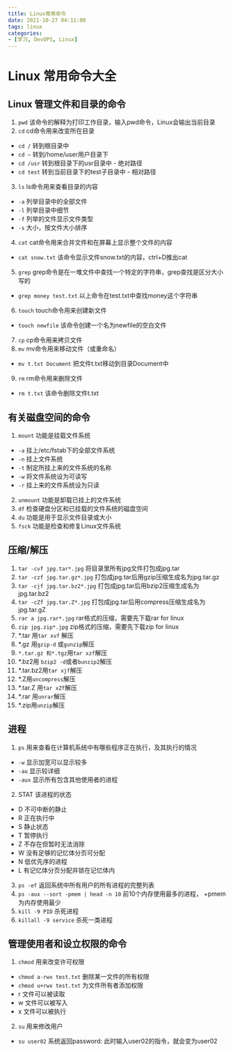 ```yaml
---
title: Linux常用命令
date: 2021-10-27 04:11:00
tags: linux
categories:
- [学习, DevOPS, Linux]
---
```


# Linux 常用命令大全

## Linux 管理文件和目录的命令

1. `pwd` 该命令的解释为打印工作目录，输入pwd命令，Linux会输出当前目录
2. `cd` cd命令用来改变所在目录
- `cd /` 转到根目录中
- `cd ~` 转到/home/user用户目录下
- `cd /usr` 转到根目录下的usr目录中 - 绝对路径
- `cd test` 转到当前目录下的test子目录中 - 相对路径
3. `ls` ls命令用来查看目录的内容
- `-a` 列举目录中的全部文件
- `-l` 列举目录中细节
- `-f` 列举的文件显示文件类型
- `-s` 大小，按文件大小排序
4. `cat` cat命令用来合并文件和在屏幕上显示整个文件的内容
- `cat snow.txt` 该命令显示文件snow.txt的内容，ctrl+D推出cat
5. `grep` grep命令是在一堆文件中查找一个特定的字符串，grep查找是区分大小写的
- `grep money test.txt` 以上命令在test.txt中查找money这个字符串
6. `touch` touch命令用来创建新文件
- `touch newfile` 该命令创建一个名为newfile的空白文件
7. `cp` cp命令用来拷贝文件
8. `mv` mv命令用来移动文件（或重命名）
- `mv t.txt Document` 把文件t.txt移动到目录Document中
9. `rm` rm命令用来删除文件
- `rm t.txt` 该命令删除文件t.txt

## 有关磁盘空间的命令

1. `mount` 功能是挂载文件系统
- `-a` 挂上/etc/fstab下的全部文件系统
- `-n` 挂上文件系统
- `-t` 制定所挂上来的文件系统的名称
- `-w` 将文件系统设为可读写
- `-r` 挂上来的文件系统设为只读
2. `unmount` 功能是卸载已挂上的文件系统
3. `df` 检查硬盘分区和已挂载的文件系统的磁盘空间
4. `du` 功能是用于显示文件目录或大小
5. `fsck` 功能是检查和修复Linux文件系统

## 压缩/解压

1. `tar -cvf jpg.tar*.jpg` 将目录里所有jpg文件打包成jpg.tar
2. `tar -czf jpg.tar.gz*.jpg` 打包成jpg.tar后用gzip压缩生成名为jpg.tar.gz
3. `tar -cjf jpg.tar.bz2*.jpg` 打包成jpg.tar后用bzip2压缩生成名为jpg.tar.bz2
4. `tar -cZf jpg.tar.Z*.jpg` 打包成jpg.tar后用compress压缩生成名为jpg.tar.gZ
5. `rar a jpg.rar*.jpg` rar格式的压缩，需要先下载rar for linux
6. `zip jpg.zip*.jpg` zip格式的压缩，需要先下载zip for linux
7. *.tar 用`tar xvf` 解压
8. *.gz 用`gzip-d` 或`gunzip`解压
9. `*.tar.gz 和*.tgz`用`tar xzf`解压
10. *.bz2用 `bzip2 -d`或者`bunzip2`解压
11. *.tar.bz2用`tar xjf`解压
12. *.Z用`uncompress`解压
13. *.tar.Z 用`tar xZf`解压
14. *.rar 用`unrar`解压
15. *.zip用`unzip`解压

## 进程

1. `ps` 用来查看在计算机系统中有哪些程序正在执行，及其执行的情况
- `-w` 显示加宽可以显示较多
- `-au` 显示较详细
- `-aux` 显示所有包含其他使用者的进程
2. STAT 该进程的状态
- D 不可中断的静止
- R 正在执行中
- S 静止状态
- T 暂停执行
- Z 不存在但暂时无法消除
- W 没有足够的记忆体分页可分配
- N 低优先序的进程
- L 有记忆体分页分配并锁在记忆体内
3. `ps -ef` 返回系统中所有用户的所有进程的完整列表
4. `ps -aux --sort -pmem | head -n 10` 前10个内存使用最多的进程， +pmem为内存使用最少
5. `kill -9 PID` 杀死进程
6. `killall -9 service` 杀死一类进程

## 管理使用者和设立权限的命令

1. `chmod` 用来改变许可权限
- `chmod a-rwx test.txt` 删除某一文件的所有权限
- `chmod u+rwx test.txt` 为文件所有者添加权限
- r 文件可以被读取
- w 文件可以被写入
- x 文件可以被执行
2. `su` 用来修改用户
- `su user02` 系统返回password: 此时输入user02的指令，就会变为user02























